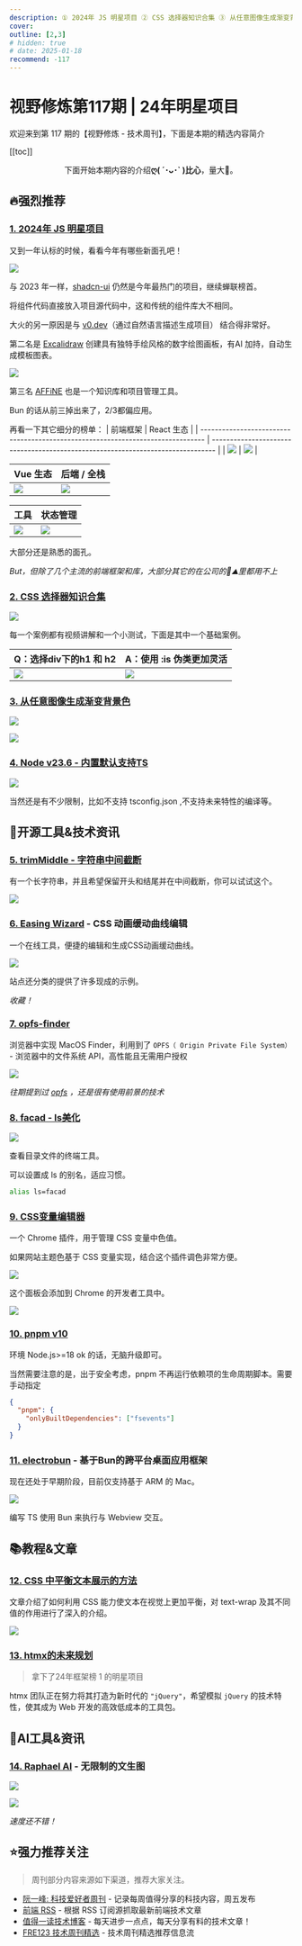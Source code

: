 ```yaml
---
description: ① 2024年 JS 明星项目 ② CSS 选择器知识合集 ③ 从任意图像生成渐变背景色 ④ Node v23.6 - 内置默认支持TS ⑤ trimMiddle - 字符串中间截断 ⑥ Easing Wizard - CSS 动画缓动曲线编辑 ⑦ opfs-finder ⑧ facad - ls美化 ⑨ CSS变量编辑器 ⑩ pnpm v10 ⑪ electrobun - 基于Bun的跨平台桌面应用框架 ⑫ CSS 中平衡文本展示的方法 ⑬ htmx的未来规划 ⑭ Raphael AI - 无限制的文生图
cover:
outline: [2,3]
# hidden: true
# date: 2025-01-18
recommend: -117
---
```


# 视野修炼第117期 | 24年明星项目

欢迎来到第 117 期的【视野修炼 - 技术周刊】，下面是本期的精选内容简介

[[toc]]

<center>

下面开始本期内容的介绍**ღ( ´･ᴗ･` )比心**，量大🍚。

</center>

## 🔥强烈推荐
### [1. 2024年 JS 明星项目](https://risingstars.js.org/2024/zh)

又到一年认标的时候，看看今年有哪些新面孔吧！

![](https://cdn.upyun.sugarat.top/mdImg/sugar/0094e22e713cd8d727a5dcd4c77ecb40)

与 2023 年一样，[shadcn-ui](https://ui.shadcn.com/) 仍然是今年最热门的项目，继续蝉联榜首。

将组件代码直接放入项目源代码中，这和传统的组件库大不相同。

大火的另一原因是与 [v0.dev](https://v0.dev/)（通过自然语言描述生成项目） 结合得非常好。

第二名是 [Excalidraw](https://excalidraw.com/) 创建具有独特手绘风格的数字绘图画板，有AI 加持，自动生成模板图表。

![](https://cdn.upyun.sugarat.top/mdImg/sugar/2222bb5567e2125502bd6411d5bf82b2)

第三名 [AFFiNE](https://app.affine.pro/workspace/HglT68JHbP5kOgf5Dr4te/4kh_dgbQsM3VHb3ypvXPW) 也是一个知识库和项目管理工具。

Bun 的话从前三掉出来了，2/3都偏应用。

再看一下其它细分的榜单：
| 前端框架                                                                        | React 生态                                                                      |
| ------------------------------------------------------------------------------- | ------------------------------------------------------------------------------- |
| ![](https://cdn.upyun.sugarat.top/mdImg/sugar/73a30355feed0e62eea97f2dda826be4) | ![](https://cdn.upyun.sugarat.top/mdImg/sugar/bffc8feded5ea22c589e220a3d512a3e) |

| Vue 生态                                                                        | 后端 / 全栈                                                                     |
| ------------------------------------------------------------------------------- | ------------------------------------------------------------------------------- |
| ![](https://cdn.upyun.sugarat.top/mdImg/sugar/9551b61d4ab80aad9e569def1eb06738) | ![](https://cdn.upyun.sugarat.top/mdImg/sugar/519410a8325eb6548d37c2f0cb3370ac) |

| 工具                                                                            | 状态管理                                                                        |
| ------------------------------------------------------------------------------- | ------------------------------------------------------------------------------- |
| ![](https://cdn.upyun.sugarat.top/mdImg/sugar/45a4e0d5bdbeb11f88f9b92409fdd9a5) | ![](https://cdn.upyun.sugarat.top/mdImg/sugar/48e5686dad43d3aa105aa9201a0a15ab) |

大部分还是熟悉的面孔。

*But，但除了几个主流的前端框架和库，大部分其它的在公司的💩⛰里都用不上*

### [2. CSS 选择器知识合集](https://css-selectors.dev/advent-calendar/2024)

![](https://cdn.upyun.sugarat.top/mdImg/sugar/bd6eaee475cf931691586d09c96b34d3)

每一个案例都有视频讲解和一个小测试，下面是其中一个基础案例。

| Q：选择div下的h1 和 h2                                                          | A：使用 :is 伪类更加灵活                                                            |
| ------------------------------------------------------------------------------- | ------------------------------------------------------------------------------- |
| ![](https://cdn.upyun.sugarat.top/mdImg/sugar/c19e1c063843f3f11b56ebf0fa7753c7) | ![](https://cdn.upyun.sugarat.top/mdImg/sugar/ef6226e4be327584ab7c77fccef6ef6b) |

### [3. 从任意图像生成渐变背景色](https://photogradient.com/)

![](https://cdn.upyun.sugarat.top/mdImg/sugar/bb00fb76621c968b994c448c9fd94cdd)

![](https://cdn.upyun.sugarat.top/mdImg/sugar/4a3b005ae3940d5809268081030f74dc)

### [4. Node v23.6 - 内置默认支持TS](https://2ality.com/2025/01/nodejs-strip-type.html)

![](https://cdn.upyun.sugarat.top/mdImg/sugar/6b0e57eb70661cbaeaba1a94682d5c89)

当然还是有不少限制，比如不支持 tsconfig.json ,不支持未来特性的编译等。
## 🔧开源工具&技术资讯
### [5. trimMiddle - 字符串中间截断](https://christianheilmann.com/2025/01/03/trimmiddle-the-missing-string-trim-command/)

有一个长字符串，并且希望保留开头和结尾并在中间截断，你可以试试这个。

![](https://cdn.upyun.sugarat.top/mdImg/sugar/0632f4314d03297c002636ec63a54e6c)

### [6. Easing Wizard](https://easingwizard.com/) - CSS 动画缓动曲线编辑
一个在线工具，便捷的编辑和生成CSS动画缓动曲线。

![](https://cdn.upyun.sugarat.top/mdImg/sugar/e13773a9a97a4e86d881cd1cbdd4247b)

站点还分类的提供了许多现成的示例。

*收藏！*
### [7. opfs-finder](https://github.com/hughfenghen/opfs-finder)
浏览器中实现 MacOS Finder，利用到了 `OPFS（ Origin Private File System）` - 浏览器中的文件系统 API，高性能且无需用户授权 

![](https://cdn.upyun.sugarat.top/mdImg/sugar/d03f22a0ae8c0c6b7b3bf8daf68faaf1)

*往期提到过 [opfs](https://developer.mozilla.org/zh-CN/docs/Web/API/File_System_API/Origin_private_file_system) ，还是很有使用前景的技术*

### [8. facad - ls美化](https://github.com/yellow-footed-honeyguide/facad)

![](https://cdn.upyun.sugarat.top/mdImg/sugar/1c4a78804aa93dfb4e1ed862dcb8229f)

查看目录文件的终端工具。

可以设置成 ls 的别名，适应习惯。

```sh
alias ls=facad
```

### [9. CSS变量编辑器](https://www.cssvariables.com/)

一个 Chrome 插件，用于管理 CSS 变量中色值。

如果网站主题色基于 CSS 变量实现，结合这个插件调色非常方便。

![](https://cdn.upyun.sugarat.top/mdImg/sugar/065e42c916f62b7536c5ed5d195d4ce9)

这个面板会添加到 Chrome 的开发者工具中。

![](https://cdn.upyun.sugarat.top/mdImg/sugar/df671c35c4423367d897125de3641842)

### [10. pnpm v10](https://github.com/pnpm/pnpm/releases/tag/v10.0.0)

环境 Node.js>=18 ok 的话，无脑升级即可。

当然需要注意的是，出于安全考虑，pnpm 不再运行依赖项的生命周期脚本。需要手动指定

```json
{
  "pnpm": {
    "onlyBuiltDependencies": ["fsevents"]
  }
}
```

### [11. electrobun](https://electrobun.dev/) - 基于Bun的跨平台桌面应用框架

现在还处于早期阶段，目前仅支持基于 ARM 的 Mac。

![](https://cdn.upyun.sugarat.top/mdImg/sugar/63fe5eac65b4df551aa2905160856368)

编写 TS 使用 Bun 来执行与 Webview 交互。

## 📚教程&文章
### [12. CSS 中平衡文本展示的方法](https://ishadeed.com/article/balancing-text-css/)
文章介绍了如何利用 CSS 能力使文本在视觉上更加平衡，对 text-wrap 及其不同值的作用进行了深入的介绍。

![](https://cdn.upyun.sugarat.top/mdImg/sugar/ba7e2e789aa03975733531b93a5390ef)

### [13. htmx的未来规划](https://htmx.org/essays/future/)
>拿下了24年框架榜 1 的明星项目

htmx 团队正在努力将其打造为新时代的 `"jQuery"`，希望模拟 `jQuery` 的技术特性，使其成为 Web 开发的高效低成本的工具包。

## 🤖AI工具&资讯
### [14. Raphael AI](https://raphael.app/zh) - 无限制的文生图

![](https://cdn.upyun.sugarat.top/mdImg/sugar/db53e7eaac77b84190a414b9343f2661)

![](https://cdn.upyun.sugarat.top/mdImg/sugar/739f1b69575e894ceff803ec4d402d54)

*速度还不错！*

## ⭐️强力推荐关注

> 周刊部分内容来源如下渠道，推荐大家关注。

- [阮一峰: 科技爱好者周刊](https://www.ruanyifeng.com/blog/archives.html) - 记录每周值得分享的科技内容，周五发布
- [前端 RSS](https://fed.chanceyu.com/) - 根据 RSS 订阅源抓取最新前端技术文章
- [值得一读技术博客](https://daily-blog.chlinlearn.top/) - 每天进步一点点，每天分享有料的技术文章！
- [FRE123 技术周刊精选](https://www.fre321.com/weekly) - 技术周刊精选推荐信息流
